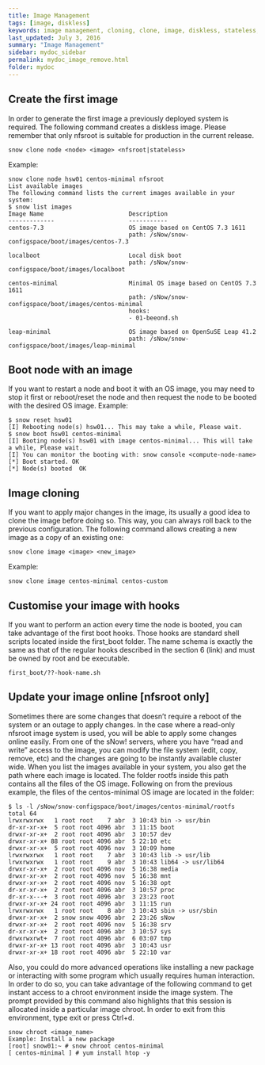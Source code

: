 ```yaml
---
title: Image Management
tags: [image, diskless]
keywords: image management, cloning, clone, image, diskless, stateless, nfsroot
last_updated: July 3, 2016
summary: "Image Management"
sidebar: mydoc_sidebar
permalink: mydoc_image_remove.html
folder: mydoc
---
```

## Create the first image
In order to generate the first image a previously deployed system is required. The following command creates a diskless image.
Please remember that only nfsroot is suitable for production in the current release.
```
snow clone node <node> <image> <nfsroot|stateless>
```
Example:
```
snow clone node hsw01 centos-minimal nfsroot
List available images
The following command lists the current images available in your system:
$ snow list images
Image Name                        Description
-------------                     -----------
centos-7.3                        OS image based on CentOS 7.3 1611
                                  path: /sNow/snow-configspace/boot/images/centos-7.3

localboot                         Local disk boot
                                  path: /sNow/snow-configspace/boot/images/localboot

centos-minimal                    Minimal OS image based on CentOS 7.3 1611
                                  path: /sNow/snow-configspace/boot/images/centos-minimal
                                  hooks:
                                  - 01-beeond.sh

leap-minimal                      OS image based on OpenSuSE Leap 41.2
                                  path: /sNow/snow-configspace/boot/images/leap-minimal
```

## Boot node with an image
If you want to restart a node and boot it with an OS image, you may need to stop it first or reboot/reset the node and then request the node to be booted with the desired OS image. Example:
```
$ snow reset hsw01
[I] Rebooting node(s) hsw01... This may take a while, Please wait.
$ snow boot hsw01 centos-minimal
[I] Booting node(s) hsw01 with image centos-minimal... This will take a while, Please wait.
[I] You can monitor the booting with: snow console <compute-node-name>
[*] Boot started. OK
[*] Node(s) booted  OK
```

## Image cloning
If you want to apply major changes in the image, its usually a good idea to clone the image before doing so. This way, you can always roll back to the previous configuration. The following command allows creating a new image as a copy of an existing one:
```
snow clone image <image> <new_image>
```
Example:
```
snow clone image centos-minimal centos-custom
```

## Customise your image with hooks
If you want to perform an action every time the node is booted, you can take advantage of the first boot hooks. Those hooks are standard shell scripts located inside the first_boot folder. The name schema is exactly the same as that of the regular hooks described in the section 6 (link) and must be owned by root and be executable.
```
first_boot/??-hook-name.sh
```

## Update your image online [nfsroot only]
Sometimes there are some changes that doesn’t require a reboot of the system or an outage to apply changes. In the case where a read-only nfsroot image system is used, you will be able to apply some changes online easily.
From one of the sNow! servers, where you have “read and write” access to the image, you can modify the file system (edit, copy, remove, etc) and the changes are going to be instantly available cluster wide.
When you list the images available in your system, you also get the path where each image is located. The folder rootfs inside this path contains all the files of the OS image. Following on from the previous example, the files of the centos-minimal OS image are located in the folder:
```
$ ls -l /sNow/snow-configspace/boot/images/centos-minimal/rootfs
total 64
lrwxrwxrwx   1 root root    7 abr  3 10:43 bin -> usr/bin
dr-xr-xr-x+  5 root root 4096 abr  3 11:15 boot
drwxr-xr-x+  2 root root 4096 abr  3 10:57 dev
drwxr-xr-x+ 88 root root 4096 abr  5 22:10 etc
drwxr-xr-x+  5 root root 4096 nov  3 10:09 home
lrwxrwxrwx   1 root root    7 abr  3 10:43 lib -> usr/lib
lrwxrwxrwx   1 root root    9 abr  3 10:43 lib64 -> usr/lib64
drwxr-xr-x+  2 root root 4096 nov  5 16:38 media
drwxr-xr-x+  2 root root 4096 nov  5 16:38 mnt
drwxr-xr-x+  2 root root 4096 nov  5 16:38 opt
dr-xr-xr-x+  2 root root 4096 abr  3 10:57 proc
dr-xr-x---+  3 root root 4096 abr  3 23:23 root
drwxr-xr-x+ 24 root root 4096 abr  3 11:15 run
lrwxrwxrwx   1 root root    8 abr  3 10:43 sbin -> usr/sbin
drwxr-xr-x+  2 snow snow 4096 abr  2 23:26 sNow
drwxr-xr-x+  2 root root 4096 nov  5 16:38 srv
dr-xr-xr-x+  2 root root 4096 abr  3 10:57 sys
drwxrwxrwt+  7 root root 4096 abr  6 03:07 tmp
drwxr-xr-x+ 13 root root 4096 abr  3 10:43 usr
drwxr-xr-x+ 18 root root 4096 abr  5 22:10 var
```

Also, you could do more advanced operations like installing a new package or interacting with some program which usually requires human interaction. In order to do so, you can take advantage of the following command to get instant access to a chroot environment inside the image system. The prompt provided by this command also highlights that this session is allocated inside a particular image chroot.
In order to exit from this environment, type exit or press Ctrl+d.
```
snow chroot <image_name>
Example: Install a new package
[root] snow01:~ # snow chroot centos-minimal
[ centos-minimal ] # yum install htop -y
```
